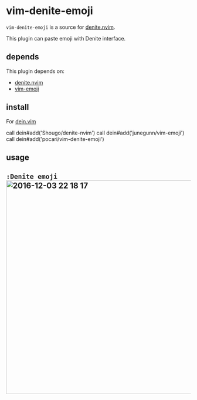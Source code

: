 # vim-denite-emoji

`vim-denite-emoji` is a source for [denite.nvim](https://github.com/Shougo/denite.nvim).

This plugin can paste emoji with Denite interface.

## depends

This plugin depends on:

* [denite.nvim](https://github.com/Shougo/denite.nvim)
* [vim-emoji](https://github.com/junegunn/vim-emoji)

## install

For [dein.vim](https://github.com/Shougo/dein.vim)

   call dein#add('Shougo/denite-nvim')
   call dein#add('junegunn/vim-emoji')
   call dein#add('pocari/vim-denite-emoji')


## usage

`:Denite emoji`
<img width="582" alt="2016-12-03 22 18 17" src="https://cloud.githubusercontent.com/assets/1496543/20859597/6e5b3cde-b9a6-11e6-80a9-a18d9cb61a02.png">
-
